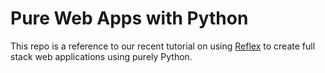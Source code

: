 # Pure Web Apps with Python

This repo is a reference to our recent tutorial on using [Reflex](https://reflex.dev) to create full stack web applications using purely Python.
